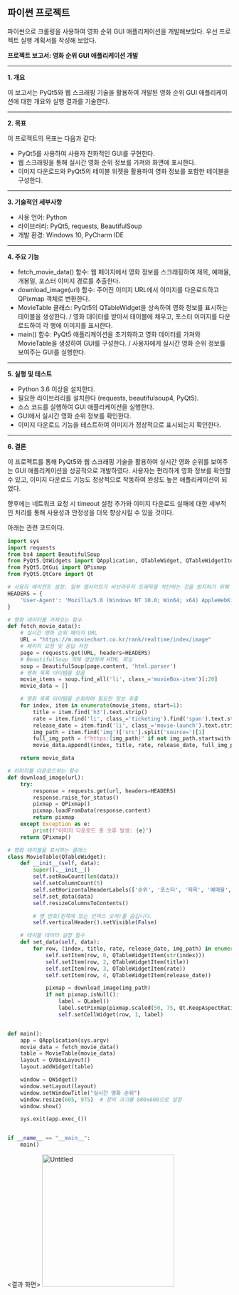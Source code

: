 ## 파이썬 프로젝트

파이썬으로 크롤링을 사용하여 영화 순위 GUI 애플리케이션을 개발해보았다. 우선 프로젝트 실행 계획서를 작성해 보았다.

**프로젝트 보고서: 영화 순위 GUI 애플리케이션 개발**

---

**1. 개요**

이 보고서는 PyQt5와 웹 스크래핑 기술을 활용하여 개발된 영화 순위 GUI 애플리케이션에 대한 개요와 실행 결과를 기술한다.

---

**2. 목표**

이 프로젝트의 목표는 다음과 같다:

- PyQt5를 사용하여 사용자 친화적인 GUI를 구현한다.
- 웹 스크래핑을 통해 실시간 영화 순위 정보를 가져와 화면에 표시한다.
- 이미지 다운로드와 PyQt5의 테이블 위젯을 활용하여 영화 정보를 포함한 테이블을 구성한다.

---

**3. 기술적인 세부사항**

- 사용 언어: Python
- 라이브러리: PyQt5, requests, BeautifulSoup
- 개발 환경: Windows 10, PyCharm IDE

---

**4. 주요 기능**
- fetch_movie_data() 함수: 웹 페이지에서 영화 정보를 스크래핑하여 제목, 예매율, 개봉일, 포스터 이미지 경로를 추출한다.
- download_image(url) 함수: 주어진 이미지 URL에서 이미지를 다운로드하고 QPixmap 객체로 변환한다.
- MovieTable 클래스: PyQt5의 QTableWidget을 상속하여 영화 정보를 표시하는 테이블을 생성한다. / 영화 데이터를 받아서 테이블에 채우고, 포스터 이미지를 다운로드하여 각 행에 이미지를 표시한다.
- main() 함수: PyQt5 애플리케이션을 초기화하고 영화 데이터를 가져와 MovieTable을 생성하여 GUI를 구성한다. / 사용자에게 실시간 영화 순위 정보를 보여주는 GUI를 실행한다.

---

**5. 실행 및 테스트**

- Python 3.6 이상을 설치한다.
- 필요한 라이브러리를 설치한다 (requests, beautifulsoup4, PyQt5).
- 소스 코드를 실행하여 GUI 애플리케이션을 실행한다.
- GUI에서 실시간 영화 순위 정보를 확인한다.
- 이미지 다운로드 기능을 테스트하여 이미지가 정상적으로 표시되는지 확인한다.

---

**6. 결론**

이 프로젝트를 통해 PyQt5와 웹 스크래핑 기술을 활용하여 실시간 영화 순위를 보여주는 GUI 애플리케이션을 성공적으로 개발하였다. 사용자는 편리하게 영화 정보를 확인할 수 있고, 이미지 다운로드 기능도 정상적으로 작동하여 완성도 높은 애플리케이션이 되었다.

향후에는 네트워크 요청 시 timeout 설정 추가와 이미지 다운로드 실패에 대한 세부적인 처리를 통해 사용성과 안정성을 더욱 향상시킬 수 있을 것이다.

아래는 관련 코드이다.
```Python
import sys
import requests
from bs4 import BeautifulSoup
from PyQt5.QtWidgets import QApplication, QTableWidget, QTableWidgetItem, QLabel, QVBoxLayout, QWidget
from PyQt5.QtGui import QPixmap
from PyQt5.QtCore import Qt

# 사용자 에이전트 설정: 일부 웹사이트가 비브라우저 트래픽을 차단하는 것을 방지하기 위해
HEADERS = {
    'User-Agent': 'Mozilla/5.0 (Windows NT 10.0; Win64; x64) AppleWebKit/537.36 (KHTML, like Gecko) Chrome/58.0.3029.110 Safari/537.3'
}

# 영화 데이터를 가져오는 함수
def fetch_movie_data():
    # 실시간 영화 순위 페이지 URL
    URL = "https://m.moviechart.co.kr/rank/realtime/index/image"
    # 페이지 요청 및 응답 저장
    page = requests.get(URL, headers=HEADERS)
    # BeautifulSoup 객체 생성하여 HTML 파싱
    soup = BeautifulSoup(page.content, 'html.parser')
    # 영화 목록 아이템을 찾음
    movie_items = soup.find_all('li', class_='movieBox-item')[:20]
    movie_data = []

    # 영화 목록 아이템을 순회하며 필요한 정보 추출
    for index, item in enumerate(movie_items, start=1):
        title = item.find('h3').text.strip()
        rate = item.find('li', class_='ticketing').find('span').text.strip()
        release_date = item.find('li', class_='movie-launch').text.strip().replace('개봉일 ', '')
        img_path = item.find('img')['src'].split('source=')[1]
        full_img_path = f"https:{img_path}" if not img_path.startswith('http') else img_path
        movie_data.append((index, title, rate, release_date, full_img_path))

    return movie_data

# 이미지를 다운로드하는 함수
def download_image(url):
    try:
        response = requests.get(url, headers=HEADERS)
        response.raise_for_status()
        pixmap = QPixmap()
        pixmap.loadFromData(response.content)
        return pixmap
    except Exception as e:
        print(f"이미지 다운로드 중 오류 발생: {e}")
    return QPixmap()

# 영화 테이블을 표시하는 클래스
class MovieTable(QTableWidget):
    def __init__(self, data):
        super().__init__()
        self.setRowCount(len(data))
        self.setColumnCount(5)
        self.setHorizontalHeaderLabels(['순위', '포스터', '제목', '예매율', '개봉일'])
        self.set_data(data)
        self.resizeColumnsToContents()

        # 행 번호(왼쪽에 있는 인덱스 숫자)를 숨깁니다.
        self.verticalHeader().setVisible(False)

    # 테이블 데이터 설정 함수
    def set_data(self, data):
        for row, (index, title, rate, release_date, img_path) in enumerate(data):
            self.setItem(row, 0, QTableWidgetItem(str(index)))
            self.setItem(row, 2, QTableWidgetItem(title))
            self.setItem(row, 3, QTableWidgetItem(rate))
            self.setItem(row, 4, QTableWidgetItem(release_date))

            pixmap = download_image(img_path)
            if not pixmap.isNull():
                label = QLabel()
                label.setPixmap(pixmap.scaled(50, 75, Qt.KeepAspectRatio))
                self.setCellWidget(row, 1, label)


def main():
    app = QApplication(sys.argv)
    movie_data = fetch_movie_data()
    table = MovieTable(movie_data)
    layout = QVBoxLayout()
    layout.addWidget(table)

    window = QWidget()
    window.setLayout(layout)
    window.setWindowTitle("실시간 영화 순위")
    window.resize(605, 975)  # 창의 크기를 800x600으로 설정
    window.show()

    sys.exit(app.exec_())


if __name__ == "__main__":
    main()
```
<결과 화면>
<img width="297" alt="Untitled" src="https://github.com/dawoon1229/Python_project/assets/164113758/af17277b-3f40-43aa-bd16-75e888150463">

